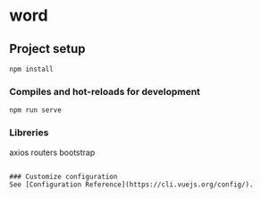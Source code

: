 # word

## Project setup
```
npm install
```

### Compiles and hot-reloads for development
```
npm run serve
```

### Libreries
axios
routers
bootstrap
```

### Customize configuration
See [Configuration Reference](https://cli.vuejs.org/config/).
